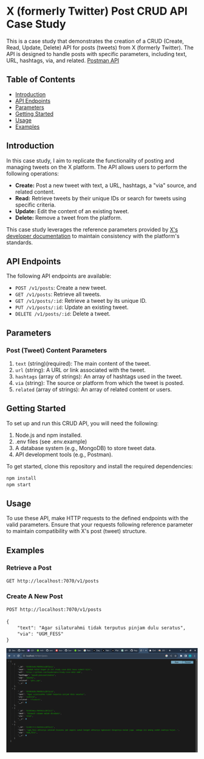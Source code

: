 # X (formerly Twitter) Post CRUD API Case Study

This is a case study that demonstrates the creation of a CRUD (Create, Read, Update, Delete) API for posts (tweets) from X (formerly Twitter). The API is designed to handle posts with specific parameters, including text, URL, hashtags, via, and related. [Postman API](https://api.postman.com/collections/28050350-f17473ac-792b-4e6c-9c7e-79d2816abed0?access_key=PMAT-01HD1Y44390QY4GFHFEJ4A34ZK)

## Table of Contents
- [Introduction](#introduction)
- [API Endpoints](#api-endpoints)
- [Parameters](#parameters)
- [Getting Started](#getting-started)
- [Usage](#usage)
- [Examples](#examples)

## Introduction

In this case study, I aim to replicate the functionality of posting and managing tweets on the X platform. The API allows users to perform the following operations:

- **Create:** Post a new tweet with text, a URL, hashtags, a "via" source, and related content.
- **Read:** Retrieve tweets by their unique IDs or search for tweets using specific criteria.
- **Update:** Edit the content of an existing tweet.
- **Delete:** Remove a tweet from the platform.

This case study leverages the reference parameters provided by [X's developer documentation](https://developer.x.com/) to maintain consistency with the platform's standards.

## API Endpoints

The following API endpoints are available:

- `POST /v1/posts`: Create a new tweet.
- `GET /v1/posts`: Retrieve all tweets.
- `GET /v1/posts/:id`: Retrieve a tweet by its unique ID.
- `PUT /v1/posts/:id`: Update an existing tweet.
- `DELETE /v1/posts/:id`: Delete a tweet.

## Parameters

### Post (Tweet) Content Parameters

1. `text` (string)(required): The main content of the tweet.
2. `url` (string): A URL or link associated with the tweet.
3. `hashtags` (array of strings): An array of hashtags used in the tweet.
4. `via` (string): The source or platform from which the tweet is posted.
5. `related` (array of strings): An array of related content or users.

## Getting Started

To set up and run this CRUD API, you will need the following:

1. Node.js and npm installed.
2. .env files (see .env.example)
3. A database system (e.g., MongoDB) to store tweet data.
4. API development tools (e.g., Postman).

To get started, clone this repository and install the required dependencies:

```bash
npm install
npm start
```

## Usage

To use these API, make HTTP requests to the defined endpoints with the valid parameters. Ensure that your requests following reference parameter to maintain compatibility with X's post (tweet) structure.

## Examples

### Retrieve a Post

```http
GET http://localhost:7070/v1/posts
```

### Create A New Post

```http
POST http://localhost:7070/v1/posts

{
    "text": "Agar silaturahmi tidak terputus pinjam dulu seratus",
    "via": "UGM_FESS"
}
```

![Alt text](image.png)